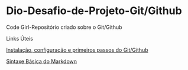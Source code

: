 # Dio-Desafio-de-Projeto-Git/Github
Code Girl-Repositório criado sobre o Git/Github

Links Úteis

[Instalação, configuração e primeiros passos do Git/Github](https://balta.io/blog/git-github-primeiros-passos#:~:text=Vamos%20ent%C3%A3o%20acessar%20a%20p%C3%A1gina,no%20seu%20terminal%20para%20instala%C3%A7%C3%A3o.&text=Ab)

[Sintaxe Básica do Markdown](https://markdown.net.br/sintaxe-basica/)
